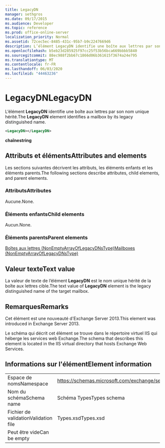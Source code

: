 ```yaml
---
title: LegacyDN
manager: sethgros
ms.date: 09/17/2015
ms.audience: Developer
ms.topic: reference
ms.prod: office-online-server
localization_priority: Normal
ms.assetid: 72cec5ec-8485-431c-95b7-b9c2247669d6
description: L’élément LegacyDN identifie une boîte aux lettres par son nom unique hérité.
ms.openlocfilehash: b5eb23d285925f97cc25f53b56bca669bbbb5840
ms.sourcegitcommit: 88ec988f2bb67c1866d06b361615f3674a24e795
ms.translationtype: MT
ms.contentlocale: fr-FR
ms.lasthandoff: 06/03/2020
ms.locfileid: "44463236"
---
```

# <a name="legacydn"></a><span data-ttu-id="b3740-103">LegacyDN</span><span class="sxs-lookup"><span data-stu-id="b3740-103">LegacyDN</span></span>

<span data-ttu-id="b3740-104">L’élément **LegacyDN** identifie une boîte aux lettres par son nom unique hérité.</span><span class="sxs-lookup"><span data-stu-id="b3740-104">The **LegacyDN** element identifies a mailbox by its legacy distinguished name.</span></span> 
  
```XML
<LegacyDN></LegacyDN>
```

<span data-ttu-id="b3740-105">**chaîne**</span><span class="sxs-lookup"><span data-stu-id="b3740-105">**string**</span></span>

## <a name="attributes-and-elements"></a><span data-ttu-id="b3740-106">Attributs et éléments</span><span class="sxs-lookup"><span data-stu-id="b3740-106">Attributes and elements</span></span>

<span data-ttu-id="b3740-107">Les sections suivantes décrivent les attributs, les éléments enfants et les éléments parents.</span><span class="sxs-lookup"><span data-stu-id="b3740-107">The following sections describe attributes, child elements, and parent elements.</span></span>
  
### <a name="attributes"></a><span data-ttu-id="b3740-108">Attributs</span><span class="sxs-lookup"><span data-stu-id="b3740-108">Attributes</span></span>

<span data-ttu-id="b3740-109">Aucune.</span><span class="sxs-lookup"><span data-stu-id="b3740-109">None.</span></span>
  
### <a name="child-elements"></a><span data-ttu-id="b3740-110">Éléments enfants</span><span class="sxs-lookup"><span data-stu-id="b3740-110">Child elements</span></span>

<span data-ttu-id="b3740-111">Aucun.</span><span class="sxs-lookup"><span data-stu-id="b3740-111">None.</span></span>
  
### <a name="parent-elements"></a><span data-ttu-id="b3740-112">Éléments parents</span><span class="sxs-lookup"><span data-stu-id="b3740-112">Parent elements</span></span>

[<span data-ttu-id="b3740-113">Boîtes aux lettres (NonEmptyArrayOfLegacyDNsType)</span><span class="sxs-lookup"><span data-stu-id="b3740-113">Mailboxes (NonEmptyArrayOfLegacyDNsType)</span></span>](mailboxes-nonemptyarrayoflegacydnstype.md)
  
## <a name="text-value"></a><span data-ttu-id="b3740-114">Valeur texte</span><span class="sxs-lookup"><span data-stu-id="b3740-114">Text value</span></span>

<span data-ttu-id="b3740-115">La valeur de texte de l’élément **LegacyDN** est le nom unique hérité de la boîte aux lettres cible.</span><span class="sxs-lookup"><span data-stu-id="b3740-115">The text value of **LegacyDN** element is the legacy distinguished name of the target mailbox.</span></span> 
  
## <a name="remarks"></a><span data-ttu-id="b3740-116">Remarques</span><span class="sxs-lookup"><span data-stu-id="b3740-116">Remarks</span></span>

<span data-ttu-id="b3740-117">Cet élément est une nouveauté d'Exchange Server 2013.</span><span class="sxs-lookup"><span data-stu-id="b3740-117">This element was introduced in Exchange Server 2013.</span></span>
  
<span data-ttu-id="b3740-118">Le schéma qui décrit cet élément se trouve dans le répertoire virtuel IIS qui héberge les services web Exchange.</span><span class="sxs-lookup"><span data-stu-id="b3740-118">The schema that describes this element is located in the IIS virtual directory that hosts Exchange Web Services.</span></span>
  
## <a name="element-information"></a><span data-ttu-id="b3740-119">Informations sur l'élément</span><span class="sxs-lookup"><span data-stu-id="b3740-119">Element information</span></span>

|||
|:-----|:-----|
|<span data-ttu-id="b3740-120">Espace de noms</span><span class="sxs-lookup"><span data-stu-id="b3740-120">Namespace</span></span>  <br/> |https://schemas.microsoft.com/exchange/services/2006/types  <br/> |
|<span data-ttu-id="b3740-121">Nom du schéma</span><span class="sxs-lookup"><span data-stu-id="b3740-121">Schema name</span></span>  <br/> |<span data-ttu-id="b3740-122">Schéma Types</span><span class="sxs-lookup"><span data-stu-id="b3740-122">Types schema</span></span>  <br/> |
|<span data-ttu-id="b3740-123">Fichier de validation</span><span class="sxs-lookup"><span data-stu-id="b3740-123">Validation file</span></span>  <br/> |<span data-ttu-id="b3740-124">Types.xsd</span><span class="sxs-lookup"><span data-stu-id="b3740-124">Types.xsd</span></span>  <br/> |
|<span data-ttu-id="b3740-125">Peut être vide</span><span class="sxs-lookup"><span data-stu-id="b3740-125">Can be empty</span></span>  <br/> ||
   

